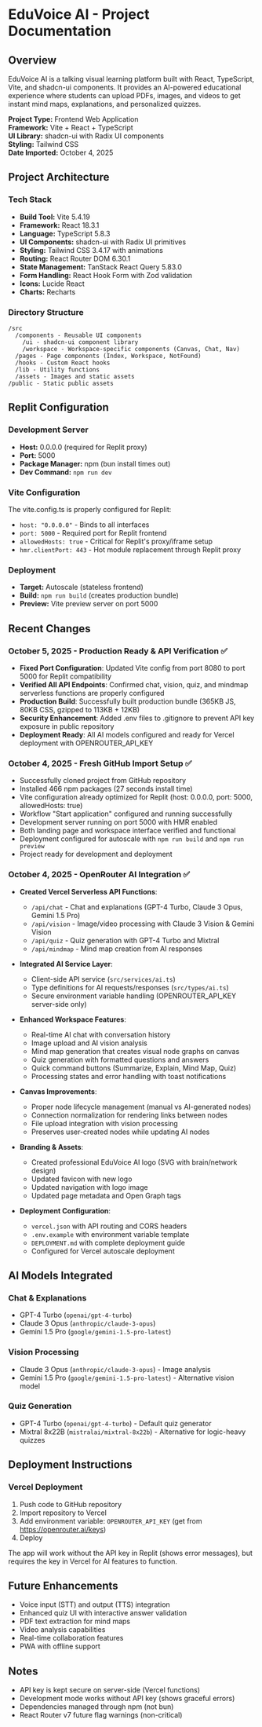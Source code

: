 # EduVoice AI - Project Documentation

## Overview
EduVoice AI is a talking visual learning platform built with React, TypeScript, Vite, and shadcn-ui components. It provides an AI-powered educational experience where students can upload PDFs, images, and videos to get instant mind maps, explanations, and personalized quizzes.

**Project Type:** Frontend Web Application  
**Framework:** Vite + React + TypeScript  
**UI Library:** shadcn-ui with Radix UI components  
**Styling:** Tailwind CSS  
**Date Imported:** October 4, 2025

## Project Architecture

### Tech Stack
- **Build Tool:** Vite 5.4.19
- **Framework:** React 18.3.1
- **Language:** TypeScript 5.8.3
- **UI Components:** shadcn-ui with Radix UI primitives
- **Styling:** Tailwind CSS 3.4.17 with animations
- **Routing:** React Router DOM 6.30.1
- **State Management:** TanStack React Query 5.83.0
- **Form Handling:** React Hook Form with Zod validation
- **Icons:** Lucide React
- **Charts:** Recharts

### Directory Structure
```
/src
  /components - Reusable UI components
    /ui - shadcn-ui component library
    /workspace - Workspace-specific components (Canvas, Chat, Nav)
  /pages - Page components (Index, Workspace, NotFound)
  /hooks - Custom React hooks
  /lib - Utility functions
  /assets - Images and static assets
/public - Static public assets
```

## Replit Configuration

### Development Server
- **Host:** 0.0.0.0 (required for Replit proxy)
- **Port:** 5000
- **Package Manager:** npm (bun install times out)
- **Dev Command:** `npm run dev`

### Vite Configuration
The vite.config.ts is properly configured for Replit:
- `host: "0.0.0.0"` - Binds to all interfaces
- `port: 5000` - Required port for Replit frontend
- `allowedHosts: true` - Critical for Replit's proxy/iframe setup
- `hmr.clientPort: 443` - Hot module replacement through Replit proxy

### Deployment
- **Target:** Autoscale (stateless frontend)
- **Build:** `npm run build` (creates production bundle)
- **Preview:** Vite preview server on port 5000

## Recent Changes

### October 5, 2025 - Production Ready & API Verification ✅
- **Fixed Port Configuration**: Updated Vite config from port 8080 to port 5000 for Replit compatibility
- **Verified All API Endpoints**: Confirmed chat, vision, quiz, and mindmap serverless functions are properly configured
- **Production Build**: Successfully built production bundle (365KB JS, 80KB CSS, gzipped to 113KB + 12KB)
- **Security Enhancement**: Added .env files to .gitignore to prevent API key exposure in public repository
- **Deployment Ready**: All AI models configured and ready for Vercel deployment with OPENROUTER_API_KEY

### October 4, 2025 - Fresh GitHub Import Setup ✅
- Successfully cloned project from GitHub repository
- Installed 466 npm packages (27 seconds install time)
- Vite configuration already optimized for Replit (host: 0.0.0.0, port: 5000, allowedHosts: true)
- Workflow "Start application" configured and running successfully
- Development server running on port 5000 with HMR enabled
- Both landing page and workspace interface verified and functional
- Deployment configured for autoscale with `npm run build` and `npm run preview`
- Project ready for development and deployment

### October 4, 2025 - OpenRouter AI Integration ✅
- **Created Vercel Serverless API Functions**:
  - `/api/chat` - Chat and explanations (GPT-4 Turbo, Claude 3 Opus, Gemini 1.5 Pro)
  - `/api/vision` - Image/video processing with Claude 3 Vision & Gemini Vision
  - `/api/quiz` - Quiz generation with GPT-4 Turbo and Mixtral
  - `/api/mindmap` - Mind map creation from AI responses

- **Integrated AI Service Layer**:
  - Client-side API service (`src/services/ai.ts`)
  - Type definitions for AI requests/responses (`src/types/ai.ts`)
  - Secure environment variable handling (OPENROUTER_API_KEY server-side only)

- **Enhanced Workspace Features**:
  - Real-time AI chat with conversation history
  - Image upload and AI vision analysis
  - Mind map generation that creates visual node graphs on canvas
  - Quiz generation with formatted questions and answers
  - Quick command buttons (Summarize, Explain, Mind Map, Quiz)
  - Processing states and error handling with toast notifications

- **Canvas Improvements**:
  - Proper node lifecycle management (manual vs AI-generated nodes)
  - Connection normalization for rendering links between nodes
  - File upload integration with vision processing
  - Preserves user-created nodes while updating AI nodes

- **Branding & Assets**:
  - Created professional EduVoice AI logo (SVG with brain/network design)
  - Updated favicon with new logo
  - Updated navigation with logo image
  - Updated page metadata and Open Graph tags

- **Deployment Configuration**:
  - `vercel.json` with API routing and CORS headers
  - `.env.example` with environment variable template
  - `DEPLOYMENT.md` with complete deployment guide
  - Configured for Vercel autoscale deployment

## AI Models Integrated

### Chat & Explanations
- GPT-4 Turbo (`openai/gpt-4-turbo`)
- Claude 3 Opus (`anthropic/claude-3-opus`)
- Gemini 1.5 Pro (`google/gemini-1.5-pro-latest`)

### Vision Processing
- Claude 3 Opus (`anthropic/claude-3-opus`) - Image analysis
- Gemini 1.5 Pro (`google/gemini-1.5-pro-latest`) - Alternative vision model

### Quiz Generation
- GPT-4 Turbo (`openai/gpt-4-turbo`) - Default quiz generator
- Mixtral 8x22B (`mistralai/mixtral-8x22b`) - Alternative for logic-heavy quizzes

## Deployment Instructions

### Vercel Deployment
1. Push code to GitHub repository
2. Import repository to Vercel
3. Add environment variable: `OPENROUTER_API_KEY` (get from https://openrouter.ai/keys)
4. Deploy

The app will work without the API key in Replit (shows error messages), but requires the key in Vercel for AI features to function.

## Future Enhancements
- Voice input (STT) and output (TTS) integration
- Enhanced quiz UI with interactive answer validation
- PDF text extraction for mind maps
- Video analysis capabilities
- Real-time collaboration features
- PWA with offline support

## Notes
- API key is kept secure on server-side (Vercel functions)
- Development mode works without API key (shows graceful errors)
- Dependencies managed through npm (not bun)
- React Router v7 future flag warnings (non-critical)
